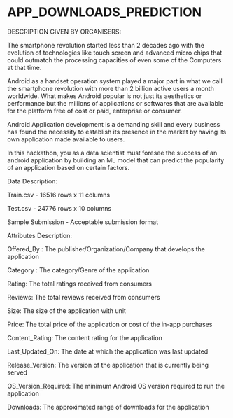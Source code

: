 # APP_DOWNLOADS_PREDICTION

DESCRIPTION GIVEN BY ORGANISERS:

The smartphone revolution started less than 2 decades ago with   the evolution of technologies like touch screen and advanced micro chips that could outmatch the processing capacities of  even some of the Computers at that time. 

Android as a handset operation system played a major part in what we call the smartphone revolution with more than 2 billion active users a month worldwide. What makes Android popular is not just its aesthetics or performance but the millions of applications or softwares that are available for the platform free of cost or paid, enterprise or consumer.

Android Application development is a demanding skill and every business has found the necessity to establish its presence in the market by having its own application made available to users.

In this hackathon, you as a data scientist must foresee the success of an android application by building an ML model that can predict the popularity of an application based on certain factors.

Data Description:

Train.csv - 16516 rows x 11 columns

Test.csv - 24776 rows x 10 columns

Sample Submission - Acceptable submission format

Attributes Description:

Offered_By : The publisher/Organization/Company that develops the application

Category : The category/Genre of the application

Rating: The total ratings received from consumers

Reviews: The total reviews received from consumers

Size: The size of the application with unit

Price: The total price of the application or cost of the in-app purchases

Content_Rating: The content rating for the application

Last_Updated_On: The date at which the application was last updated

Release_Version: The version of the application that is currently being served

OS_Version_Required: The minimum Android OS version required to run the application

Downloads: The approximated range of downloads for the application
